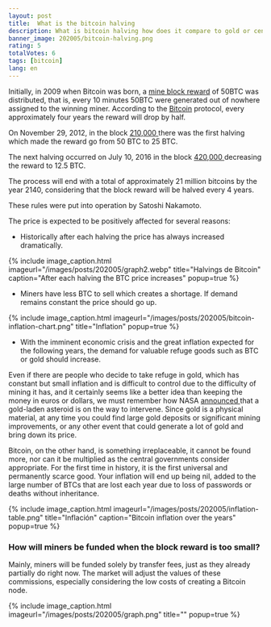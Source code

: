 ```yaml
---
layout: post
title:  What is the bitcoin halving
description: What is bitcoin halving how does it compare to gold or central banks
banner_image: 202005/bitcoin-halving.png
rating: 5
totalVotes: 6
tags: [bitcoin]
lang: en
---
```


Initially, in 2009 when Bitcoin was born, a [mine block reward](/que-es-proof-of-work) of 50BTC was distributed, that is, every 10 minutes 50BTC were generated out of nowhere assigned to the winning miner. According to the [Bitcoin](/what-is-bitcoin) protocol, every approximately four years the reward will drop by half.

<!--more-->

On November 29, 2012, in the block <a rel="nofollow" href="https://www.blockchain.com/btc/block/000000000000048b95347e83192f69cf0366076336c639f9b7228e9ba171342e"> 210,000 </a> there was the first halving which made the reward go from 50 BTC to 25 BTC.

The next halving occurred on July 10, 2016 in the block <a rel="nofollow" href="https://www.blockchain.com/btc/block/000000000000000002cce816c0ab2c5c269cb081896b7dcb34b8422d6b74ffa1"> 420,000 </a> decreasing the reward to 12.5 BTC.

The process will end with a total of approximately 21 million bitcoins by the year 2140, considering that the block reward will be halved every 4 years.

These rules were put into operation by Satoshi Nakamoto.

The price is expected to be positively affected for several reasons:

- Historically after each halving the price has always increased dramatically.

{% include image_caption.html imageurl="/images/posts/202005/graph2.webp" title="Halvings de Bitcoin" caption="After each halving the BTC price increases" popup=true %}

- Miners have less BTC to sell which creates a shortage. If demand remains constant the price should go up.

{% include image_caption.html imageurl="/images/posts/202005/bitcoin-inflation-chart.png" title="Inflation" popup=true %}

- With the imminent economic crisis and the great inflation expected for the following years, the demand for valuable refuge goods such as BTC or gold should increase.

Even if there are people who decide to take refuge in gold, which has constant but small inflation and is difficult to control due to the difficulty of mining it has, and it certainly seems like a better idea than keeping the money in euros or dollars, we must remember how NASA <a rel = "nofollow" href = "https://www.foxnews.com/science/nasa-headed-towards-giant-golden-asteroid-that-could-make-everyone-on-earth-a-billionaire" > announced </a> that a gold-laden asteroid is on the way to intervene. Since gold is a physical material, at any time you could find large gold deposits or significant mining improvements, or any other event that could generate a lot of gold and bring down its price.

Bitcoin, on the other hand, is something irreplaceable, it cannot be found more, nor can it be multiplied as the central governments consider appropriate. For the first time in history, it is the first universal and permanently scarce good. Your inflation will end up being nil, added to the large number of BTCs that are lost each year due to loss of passwords or deaths without inheritance.


{% include image_caption.html imageurl="/images/posts/202005/inflation-table.png" title="Inflación" caption="Bitcoin inflation over the years" popup=true %}

### How will miners be funded when the block reward is too small?

Mainly, miners will be funded solely by transfer fees, just as they already partially do right now. The market will adjust the values ​​of these commissions, especially considering the low costs of creating a Bitcoin node.

{% include image_caption.html imageurl="/images/posts/202005/graph.png" title="" popup=true %}


